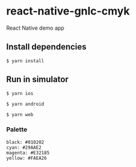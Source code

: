 # react-native-gnlc-cmyk

React Native demo app

## Install dependencies

```
$ yarn install
```

## Run in simulator

```
$ yarn ios

$ yarn android

$ yarn web
```

### Palette

```
black: #010202
cyan: #29AAE2
magenta: #E32185
yellow: #FAEA26
```
